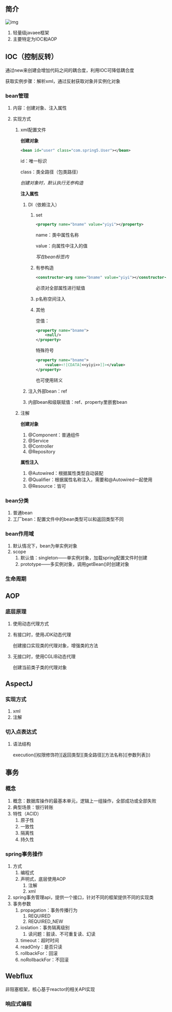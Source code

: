 ## 简介

![img](https://bkimg.cdn.bcebos.com/pic/63d0f703918fa0eccc4a0d17299759ee3d6ddb1f?x-bce-process=image/watermark,image_d2F0ZXIvYmFpa2U4MA==,g_7,xp_5,yp_5/format,f_auto)

1. 轻量级javaee框架
2. 主要特定为IOC和AOP

## IOC（控制反转）

通过new来创建会增加代码之间的耦合度，利用IOC可降低耦合度

获取实例步骤：解析xml，通过反射获取对象并实例化对象

### bean管理

1. 内容：创建对象、注入属性

2. 实现方式

   1. xml配置文件

      **创建对象**

      ```xml
      <bean id="user" class="com.spring5.User"></bean>
      ```

      id：唯一标识

      class：类全路径（包类路径）

      *创建对象时，默认执行无参构造*

      **注入属性**

      1. DI（依赖注入）

         1. set

            ```xml
            <property name="bname" value="yiyi"></property>
            ```

            name：类中属性名称

            value：向属性中注入的值

            *写在bean标签内*

         2. 有参构造

            ```xml
            <constructor-arg name="bname" value="yiyi"></constructor-arg>
            ```

            必须对全部属性进行赋值

         3. p名称空间注入

         4. 其他

            空值：

            ```xml
            <property name="bname">
                <null/>
            </property>
            ```

            特殊符号

            ```xml
            <property name="bname">
                <value><![CDATA[<<yiyi>>]]></value>
            </property>
            ```

            也可使用转义

      2. 注入外部bean：ref

      3. 内部bean和级联赋值：ref、property里嵌套bean

   2. 注解
   
      **创建对象**
   
      1. @Component：普通组件
      2. @Service
      3. @Controller
      4. @Repository
   
      **属性注入**
   
      1. @Autowired：根据属性类型自动装配
      2. @Qualifier：根据属性名称注入，需要和@Autowired一起使用
      3. @Resource：皆可

### bean分类

1. 普通bean
2. 工厂bean：配置文件中的bean类型可以和返回类型不同

### bean作用域

1. 默认情况下，bean为单实例对象
2. scope
   1. 默认值：singleton——单实例对象，加载spring配置文件时创建
   2. prototype——多实例对象，调用getBean()时创建对象

### 生命周期

## AOP

### 底层原理

1. 使用动态代理方式

2. 有接口时，使用JDK动态代理

   创建接口实现类的代理对象，增强类的方法

3. 无接口时，使用CGLIB动态代理

   创建当前类子类的代理对象

## AspectJ

### 实现方式

1. xml
2. 注解

### 切入点表达式

1. 语法结构

   execution(\[权限修饰符\]\[返回类型\]\[类全路径\]\[方法名称\](\[参数列表\]))

## 事务

### 概念

1. 概念：数据库操作的最基本单元，逻辑上一组操作，全部成功或全部失败
2. 典型场景：银行转账
3. 特性（ACID）
   1. 原子性
   2. 一致性
   3. 隔离性
   4. 持久性

### spring事务操作

1. 方式
   1. 编程式
   2. 声明式，底层使用AOP
      1. 注解
      2. xml
2. spring事务管理api，提供一个接口，针对不同的框架提供不同的实现类
3. 事务参数
   1. propagation：事务传播行为
      1. REQUIRED
      2. REQUIRED_NEW
   2. ioslation：事务隔离级别
      1. 读问题：脏读、不可重复读、幻读
   3. timeout：超时时间
   4. readOnly：是否只读
   5. rollbackFor：回滚
   6. noRollbackFor：不回滚

## Webflux

非阻塞框架，核心基于reactor的相关API实现

### 响应式编程





